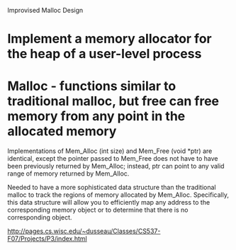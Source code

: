 Improvised Malloc Design

# Implement a memory allocator for the heap of a user-level process
# Malloc - functions similar to traditional malloc, but free can free memory from any point in the allocated memory

Implementations of Mem_Alloc (int size) and Mem_Free (void *ptr) are identical, except the pointer passed to Mem_Free does not have to have been previously returned by Mem_Alloc;
instead, ptr can point to any valid range of memory returned by Mem_Alloc.

Needed to have a more sophisticated data structure than the traditional malloc to track the
regions of memory allocated by Mem_Alloc.
Specifically, this data structure will allow you to efficiently map any address to the
corresponding memory object or to determine that there is no corresponding object.

http://pages.cs.wisc.edu/~dusseau/Classes/CS537-F07/Projects/P3/index.html
